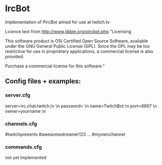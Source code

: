 # IrcBot
Implementation of PircBot aimed for use at twitch.tv

Licence text from http://www.jibble.org/pircbot.php
"Licensing

This software product is OSI Certified Open Source Software, available under the GNU General Public License (GPL). Since the GPL may be too restrictive for use in proprietary applications, a commercial license is also provided.

Purchase a commercial license for this software."

## Config files + examples:

### server.cfg

server=irc.chat.twitch.tv \n
password= \n
name=TwitchBot \n
port=6667 \n
owner=yourname \n

### channels.cfg

#twitchpresents
#awesomestreamer123
...
#myownchannel

### commands.cfg

not yet implemented